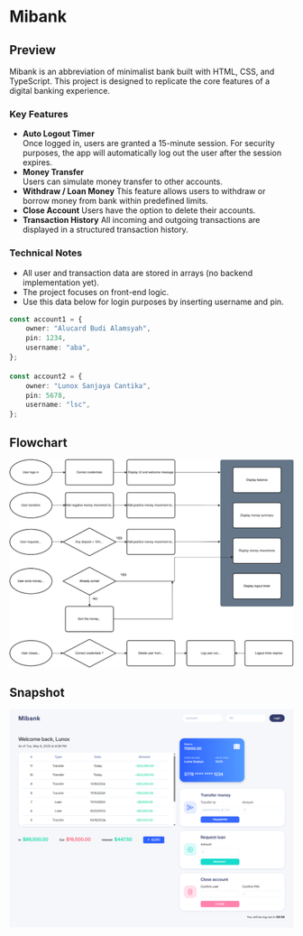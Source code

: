 # Mibank
## Preview
Mibank is an abbreviation of minimalist bank built with HTML, CSS, and TypeScript. This project is designed to replicate the core features of a digital banking experience.
### Key Features
- **Auto Logout Timer**  
  Once logged in, users are granted a 15-minute session. For security purposes, the app will automatically log out the user after the session expires.
- **Money Transfer**  
    Users can simulate money transfer to other accounts.
- **Withdraw / Loan Money**
    This feature allows users to withdraw or borrow money from bank within predefined limits.
- **Close Account**
    Users have the option to delete their accounts.
- **Transaction History**
    All incoming and outgoing transactions are displayed in a structured transaction history.
### Technical Notes
- All user and transaction data are stored in arrays (no backend implementation yet).
- The project focuses on front-end logic.
- Use this data below for login purposes by inserting username and pin.
```typescript
const account1 = {
    owner: "Alucard Budi Alamsyah",
    pin: 1234,
    username: "aba",
};

const account2 = {
    owner: "Lunox Sanjaya Cantika",
    pin: 5678,
    username: "lsc",
};
```
## Flowchart
![Flowchart of Mibank](./misc/minimalist_bank_flowchart.svg)
## Snapshot
![Snapshot of mibank](./misc/mibank.png)

